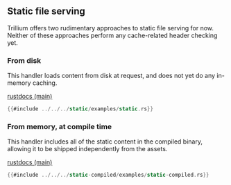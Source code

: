 ## Static file serving

Trillium offers two rudimentary approaches to static file serving for now. Neither of these approaches perform any cache-related header checking yet.

### From disk
This handler loads content from disk at request, and does not yet do any in-memory caching.

[rustdocs (main)](https://docs.trillium.rs/trillium_static/index.html)


```rust
{{#include ../../../static/examples/static.rs}}
```

### From memory, at compile time
This handler includes all of the static content in the compiled binary, allowing it to be shipped independently from the assets.

[rustdocs (main)](https://docs.trillium.rs/trillium_static_compiled/index.html)

```rust
{{#include ../../../static-compiled/examples/static-compiled.rs}}
```

